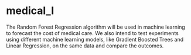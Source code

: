 # medical_I
 The Random Forest Regression algorithm will be used in machine learning to forecast the cost of medical care. We also intend to test experiments using different machine learning models, like Gradient Boosted Trees and Linear Regression, on the same data and compare the outcomes.
